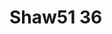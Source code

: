 # Shaw51 36
<a name="material" />
<script type="application/ld+json">

  {
    "@context": "https://schema.org/",
    "@type": "ChemicalSubstance",
    "http://purl.org/dc/terms/conformsTo":
      {
        "@type": "CreativeWork",
        "@id": "https://bioschemas.org/profiles/ChemicalSubstance/0.4-RELEASE/"
      },
    "@id": "https://egonw.github.io/nanowiki/nanowiki66.html#material",
    "name": "Shaw51 36",
    "sameAs: "http://127.0.0.1/mediawiki/index.php/Special:URIResolver/Shaw51_36"
  }
</script>

